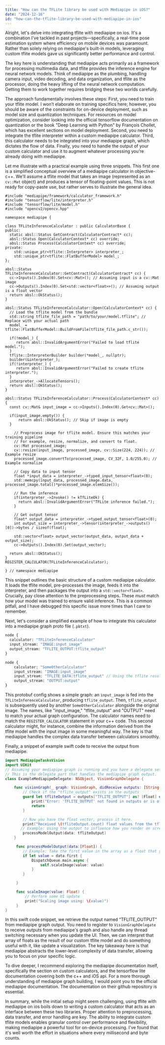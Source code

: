```yaml
---
title: "How can the TFLite library be used with Mediapipe in iOS?"
date: "2024-12-16"
id: "how-can-the-tflite-library-be-used-with-mediapipe-in-ios"
---
```


Alright, let's delve into integrating tflite with mediapipe on ios. It's a combination I've tackled in past projects—specifically, a real-time pose estimation system where efficiency on mobile devices was paramount. Rather than solely relying on mediapipe's built-in models, leveraging custom tflite models gave us significantly better performance and control.

The key here is understanding that mediapipe acts primarily as a framework for processing multimedia data, and tflite provides the inference engine for neural network models. Think of mediapipe as the plumbing, handling camera input, video decoding, and data organization, and tflite as the processor, doing the heavy lifting of the neural network computation. Getting them to work together requires bridging these two worlds carefully.

The approach fundamentally involves these steps: First, you need to train your tflite model. I won’t elaborate on training specifics here; however, you should be aware of the constraints for on-device deployment, such as model size and quantization techniques. For resources on model optimization, consider looking into the official tensorflow documentation on quantization or the book "Deep Learning with Python" by François Chollet, which has excellent sections on model deployment. Second, you need to integrate the tflite interpreter within a custom mediapipe calculator. Third, this calculator needs to be integrated into your mediapipe graph, which dictates the flow of data. Finally, you need to handle the output of your custom calculator and use it to augment whatever processing you’re already doing with mediapipe.

Let me illustrate with a practical example using three snippets. This first one is a simplified conceptual overview of a mediapipe calculator in objective-c++. We'll assume a tflite model that takes an image (represented as an `cv::Mat` object) and produces a tensor of floating-point values. This is not ready for copy-paste use, but rather serves to illustrate the general idea.

```objectivec++
#include "mediapipe/framework/calculator_framework.h"
#include "tensorflow/lite/interpreter.h"
#include "tensorflow/lite/model.h"
#include "opencv2/opencv.hpp"

namespace mediapipe {

class TFLiteInferenceCalculator : public CalculatorBase {
public:
  static absl::Status GetContract(CalculatorContract* cc);
  absl::Status Open(CalculatorContext* cc) override;
  absl::Status Process(CalculatorContext* cc) override;
private:
    std::unique_ptr<tflite::Interpreter> interpreter_;
    std::unique_ptr<tflite::FlatBufferModel> model_;
};

absl::Status TFLiteInferenceCalculator::GetContract(CalculatorContract* cc) {
  cc->Inputs().Index(0).Set<cv::Mat>(); // Assuming input is a cv::Mat image
  cc->Outputs().Index(0).Set<std::vector<float>>(); // Assuming output is a float vector
  return absl::OkStatus();
}

absl::Status TFLiteInferenceCalculator::Open(CalculatorContext* cc) {
  // Load the tflite model from the bundle
  std::string tflite_file_path = "path/to/your/model.tflite"; // Replace with your actual path
  model_ = tflite::FlatBufferModel::BuildFromFile(tflite_file_path.c_str());

  if(!model_) {
     return absl::InvalidArgumentError("Failed to load tflite model.");
  }
  tflite::InterpreterBuilder builder(*model_, nullptr);
  builder(&interpreter_);
  if(!interpreter_) {
     return absl::InvalidArgumentError("Failed to create tflite interpreter.");
  }
  interpreter_->AllocateTensors();
  return absl::OkStatus();
}

absl::Status TFLiteInferenceCalculator::Process(CalculatorContext* cc) {
  const cv::Mat& input_image = cc->Inputs().Index(0).Get<cv::Mat>();

  if(input_image.empty()) {
      return absl::OkStatus(); // Skip if image is empty
  }

    // Preprocess image for tflite model. Ensure this matches your training pipeline
    // For example, resize, normalize, and convert to float.
    cv::Mat processed_image;
    cv::resize(input_image, processed_image, cv::Size(224, 224)); // Example resize
    processed_image.convertTo(processed_image, CV_32F, 1.0/255.0); // Example normalize

    // Copy data to input tensor
    float *input_data = interpreter_->typed_input_tensor<float>(0);
    std::memcpy(input_data, processed_image.data, processed_image.total()*processed_image.elemSize());

    // Run the inference
    if(interpreter_->Invoke() != kTfLiteOk) {
      return absl::InvalidArgumentError("TFLite inference failed.");
    }

    // Get output tensor
    float* output_data = interpreter_->typed_output_tensor<float>(0);
    int output_size = interpreter_->tensor(interpreter_->outputs()[0])->bytes / sizeof(float);

    std::vector<float> output_vector(output_data, output_data + output_size);
    cc->Outputs().Index(0).Set(output_vector);

  return absl::OkStatus();
}
REGISTER_CALCULATOR(TFLiteInferenceCalculator);

} // namespace mediapipe
```

This snippet outlines the basic structure of a custom mediapipe calculator. It loads the tflite model, pre-processes the image, feeds it into the interpreter, and then packages the output into a `std::vector<float>`. Crucially, pay close attention to the preprocessing steps. These *must* match how your model was trained to ensure valid inference. This is a common pitfall, and I have debugged this specific issue more times than I care to remember.

Next, let's consider a simplified example of how to integrate this calculator into a mediapipe graph proto file (`.pbtxt`).

```protobuf
node {
  calculator: "TFLiteInferenceCalculator"
  input_stream: "IMAGE:input_image"
  output_stream: "TFLITE_OUTPUT:tflite_output"
}

node {
    calculator: "SomeOtherCalculator"
    input_stream: "IMAGE:input_image"
    input_stream: "TFLITE_DATA:tflite_output" // Using the tflite results
    output_stream: "OUTPUT:output"
}
```

This protobuf config shows a simple graph: an `input_image` is fed into the `TFLiteInferenceCalculator`, producing `tflite_output`. Then, `tflite_output` is subsequently used by another `SomeOtherCalculator` alongside the original image. The names, like "input_image," "tflite_output" and "OUTPUT" need to match your actual graph configuration. The calculator names need to match the `REGISTER_CALCULATOR` statement in your c++ code. This second calculator might, for instance, combine the information derived from the tflite model with the input image in some meaningful way. The key is that mediapipe handles the complex data transfer between calculators smoothly.

Finally, a snippet of example swift code to receive the output from mediapipe.

```swift
import MediapipeTasksVision
import UIKit
// Assuming your mediapipe graph is running and you have a delegate setup
// This is the delegate part that handles the mediapipe graph output.
class ExampleMediapipeDelegate: NSObject, VisionGraphDelegate {

    func visionGraph(_ graph: VisionGraph, didReceive outputs: [String : Any]) {
        // Check if the "tflite_output" exists in the outputs
        guard let tfliteOutput = outputs["TFLITE_OUTPUT"] as? [Float] else {
            print("Error: 'TFLITE_OUTPUT' not found in outputs or is of wrong type.")
            return
        }

        // Now you have the float vector, process it here.
        print("Received \(tfliteOutput.count) float values from the tflite model")
       // Example: Using the output to influence how you render on screen
        processModelOutput(data: tfliteOutput)
    }

     func processModelOutput(data:[Float]) {
        // Example: Take the first value in the array as a float that you will scale the image with.
        if let value = data.first {
            DispatchQueue.main.async {
                self.scaleImage(value: value)
            }
        }

     }

     func scaleImage(value: Float) {
         // Perform some UI update
         print("Scaling image using: \(value)")
     }
}

```

In this swift code snippet, we retrieve the output named “TFLITE_OUTPUT” from mediapipe graph output. You need to register to `VisionGraphDelegate` to receive outputs from mediapipe's graph and also handle any thread switching necessary when you update the UI. Then, we can interpret that array of floats as the result of our custom tflite model and do something useful with it, like update a visualization. The key takeaway here is that mediapipe abstracts the lower-level complexity of data transfer, allowing you to focus on your specific logic.

To dive deeper, I recommend exploring the mediapipe documentation itself, specifically the section on custom calculators, and the tensorflow lite documentation covering both the c++ and iOS api. For a more thorough understanding of mediapipe graph building, I would point you to the official mediapipe documentation. The documentation on their github repository is essential.

In summary, while the initial setup might seem challenging, using tflite with mediapipe on ios boils down to writing a custom calculator that acts as an interface between these two libraries. Proper attention to preprocessing, data transfer, and error handling are key. The ability to integrate custom tflite models enables granular control over performance and flexibility, making mediapipe a powerful tool for on-device processing. I've found that it's well worth the effort in situations where every millisecond and byte counts.
